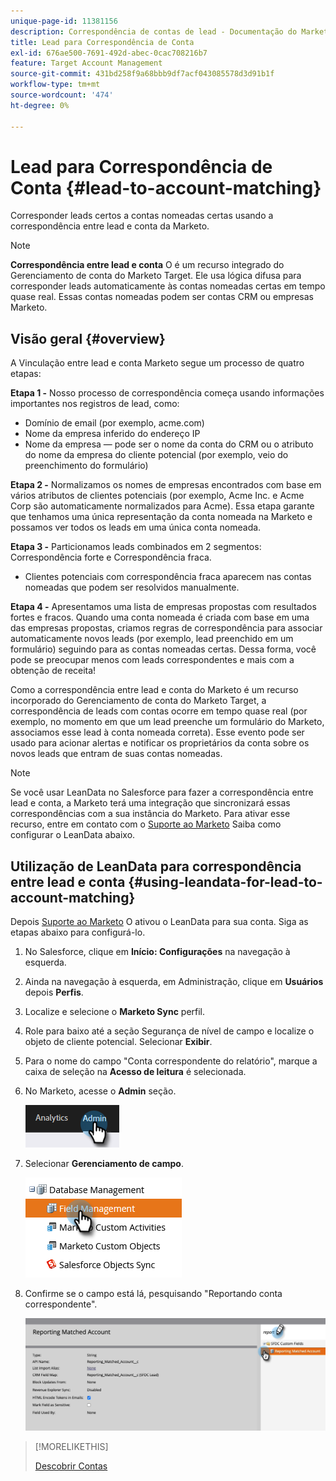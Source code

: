 ```yaml
---
unique-page-id: 11381156
description: Correspondência de contas de lead - Documentação do Marketo - Documentação do produto
title: Lead para Correspondência de Conta
exl-id: 676ae500-7691-492d-abec-0cac708216b7
feature: Target Account Management
source-git-commit: 431bd258f9a68bbb9df7acf043085578d3d91b1f
workflow-type: tm+mt
source-wordcount: '474'
ht-degree: 0%

---
```


# Lead para Correspondência de Conta {#lead-to-account-matching}

Corresponder leads certos a contas nomeadas certas usando a correspondência entre lead e conta da Marketo.

>[!NOTE]
>
>**Correspondência entre lead e conta** O é um recurso integrado do Gerenciamento de conta do Marketo Target. Ele usa lógica difusa para corresponder leads automaticamente às contas nomeadas certas em tempo quase real. Essas contas nomeadas podem ser contas CRM ou empresas Marketo.

## Visão geral {#overview}

A Vinculação entre lead e conta Marketo segue um processo de quatro etapas:

**Etapa 1 -** Nosso processo de correspondência começa usando informações importantes nos registros de lead, como:

* Domínio de email (por exemplo, acme.com)
* Nome da empresa inferido do endereço IP
* Nome da empresa — pode ser o nome da conta do CRM ou o atributo do nome da empresa do cliente potencial (por exemplo, veio do preenchimento do formulário)

**Etapa 2 -** Normalizamos os nomes de empresas encontrados com base em vários atributos de clientes potenciais (por exemplo, Acme Inc. e Acme Corp são automaticamente normalizados para Acme). Essa etapa garante que tenhamos uma única representação da conta nomeada na Marketo e possamos ver todos os leads em uma única conta nomeada.

**Etapa 3 -** Particionamos leads combinados em 2 segmentos: Correspondência forte e Correspondência fraca.

* Clientes potenciais com correspondência fraca aparecem nas contas nomeadas que podem ser resolvidos manualmente.

**Etapa 4 -** Apresentamos uma lista de empresas propostas com resultados fortes e fracos. Quando uma conta nomeada é criada com base em uma das empresas propostas, criamos regras de correspondência para associar automaticamente novos leads (por exemplo, lead preenchido em um formulário) seguindo para as contas nomeadas certas. Dessa forma, você pode se preocupar menos com leads correspondentes e mais com a obtenção de receita!

Como a correspondência entre lead e conta do Marketo é um recurso incorporado do Gerenciamento de conta do Marketo Target, a correspondência de leads com contas ocorre em tempo quase real (por exemplo, no momento em que um lead preenche um formulário do Marketo, associamos esse lead à conta nomeada correta). Esse evento pode ser usado para acionar alertas e notificar os proprietários da conta sobre os novos leads que entram de suas contas nomeadas.

>[!NOTE]
>
>Se você usar LeanData no Salesforce para fazer a correspondência entre lead e conta, a Marketo terá uma integração que sincronizará essas correspondências com a sua instância do Marketo. Para ativar esse recurso, entre em contato com o [Suporte ao Marketo](https://nation.marketo.com/t5/Support/ct-p/Support) Saiba como configurar o LeanData abaixo.

## Utilização de LeanData para correspondência entre lead e conta {#using-leandata-for-lead-to-account-matching}

Depois [Suporte ao Marketo](https://nation.marketo.com/t5/Support/ct-p/Support) O ativou o LeanData para sua conta. Siga as etapas abaixo para configurá-lo.

1. No Salesforce, clique em **Início: Configurações** na navegação à esquerda.

1. Ainda na navegação à esquerda, em Administração, clique em **Usuários** depois **Perfis**.

1. Localize e selecione o **Marketo Sync** perfil.

1. Role para baixo até a seção Segurança de nível de campo e localize o objeto de cliente potencial. Selecionar **Exibir**.

1. Para o nome do campo &quot;Conta correspondente do relatório&quot;, marque a caixa de seleção na **Acesso de leitura** é selecionada.

1. No Marketo, acesse o **Admin** seção.

   ![](assets/lead-to-account-matching-1.png)

1. Selecionar **Gerenciamento de campo**.

   ![](assets/lead-to-account-matching-2.png)

1. Confirme se o campo está lá, pesquisando &quot;Reportando conta correspondente&quot;.

   ![](assets/lead-to-account-matching-3.png)

>[!MORELIKETHIS]
>
>[Descobrir Contas](/help/marketo/product-docs/target-account-management/target/named-accounts/discover-accounts.md)

